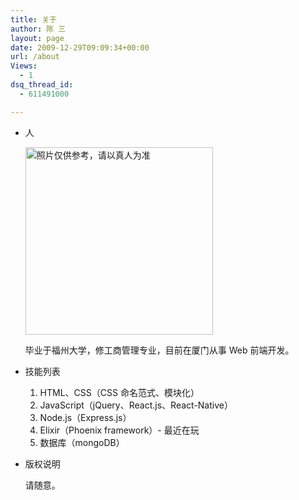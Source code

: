 ```yaml
---
title: 关于
author: 陈 三
layout: page
date: 2009-12-29T09:09:34+00:00
url: /about
Views:
  - 1
dsq_thread_id:
  - 611491000

---
```


  * 人
    
    <a href="https://www.zfanw.com/blog/wp-content/uploads/2015/12/IMG_0035.png" rel="attachment wp-att-17767" title='照片仅供参考，请以真人为准'><img src="https://www.zfanw.com/blog/wp-content/uploads/2015/12/IMG_0035.png" alt="照片仅供参考，请以真人为准" width="300" class="alignnone size-full wp-image-17767" srcset="https://www.zfanw.com/blog/wp-content/uploads/2015/12/IMG_0035.png 931w, https://www.zfanw.com/blog/wp-content/uploads/2015/12/IMG_0035-232x300.png 232w, https://www.zfanw.com/blog/wp-content/uploads/2015/12/IMG_0035-768x992.png 768w, https://www.zfanw.com/blog/wp-content/uploads/2015/12/IMG_0035-792x1024.png 792w, https://www.zfanw.com/blog/wp-content/uploads/2015/12/IMG_0035-77x100.png 77w" sizes="(max-width: 931px) 100vw, 931px" /></a>
    
    <p class='fz-m'>
      毕业于福州大学，修工商管理专业，目前在厦门从事 Web 前端开发。
    </p>

  * 技能列表
    
      1. HTML、CSS（CSS 命名范式、模块化）
      2. JavaScript（jQuery、React.js、React-Native）
      3. Node.js（Express.js）
      4. Elixir（Phoenix framework）- 最近在玩
      5. 数据库（mongoDB）

  * 版权说明
    
    <p class='fz-m'>
      请随意。
    </p>